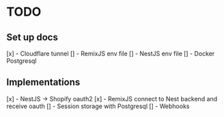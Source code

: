 # TODO

## Set up docs

[x] - Cloudflare tunnel
[] - RemixJS env file
[] - NestJS env file
[] - Docker Postgresql

## Implementations

[x] - NestJS -> Shopify oauth2
[x] - RemixJS connect to Nest backend and receive oauth
[] - Session storage with Postgresql
[] - Webhooks
